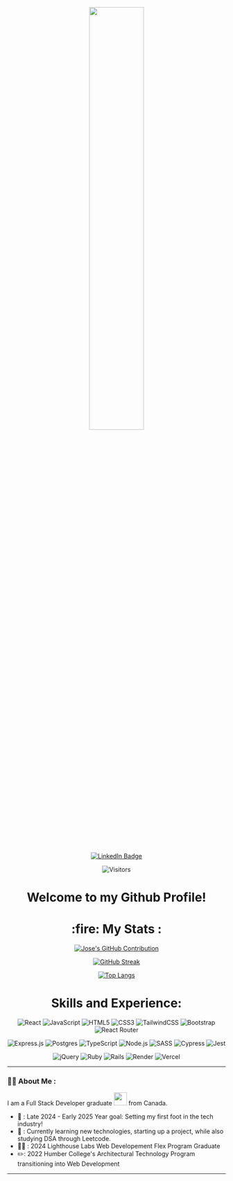 <div id="header" align="center">
  <img src="https://media.giphy.com/media/Qo2dupDib32rkTY4hX/giphy.gif" style='width: 50%'/>
  <div id="badges">
    <a href="https://www.linkedin.com/in/joseeduardopayamps/">
      <img src="https://img.shields.io/badge/LinkedIn-blue?style=for-the-badge&logo=linkedin&logoColor=white" alt="LinkedIn Badge"/>
    </a>
    
  ![Visitors](https://komarev.com/ghpvc/?username=rosario-je&color=brightgreen)
    
  </div>
  <h1>
    Welcome to my Github Profile!
  </h1>
</div>
<div align='center'>
  <h1>
    :fire: My Stats :
  </h1>
</div>

<div align='center'>
<p align="center">
  <a href="https://github.com/rosario-je">
    <img src="https://github-profile-summary-cards.vercel.app/api/cards/profile-details?username=rosario-je&theme=radical" alt="Jose's GitHub Contribution"/>
  </a>
</p>
  
  [![GitHub Streak](https://github-readme-streak-stats.herokuapp.com?user=rosario%2Dje&theme=ocean-dark&border_radius=35&date_format=M%20j%5B%2C%20Y%5D&card_width=502)](https://git.io/streak-stats) 
  
</div>

<div align='center'>
  
  [![Top Langs](https://github-readme-stats.vercel.app/api/top-langs/?username=rosario%2Dje&layout=compact&theme=vision-friendly-dark)](https://github.com/rosario%2Dje/github-readme-stats)
  
</div>

<div align='center' class='skills'>
  <h1>Skills and Experience:</h1>

![React](https://img.shields.io/badge/React-61DAFB?style=for-the-badge&logo=react&logoColor=black)
![JavaScript](https://img.shields.io/badge/JavaScript-F7DF1E?style=for-the-badge&logo=javascript&logoColor=black)
![HTML5](https://img.shields.io/badge/HTML5-E34F26?style=for-the-badge&logo=html5&logoColor=white)
![CSS3](https://img.shields.io/badge/CSS3-1572B6?style=for-the-badge&logo=css3&logoColor=white)
![TailwindCSS](https://img.shields.io/badge/Tailwind_CSS-38B2AC?style=for-the-badge&logo=tailwind-css&logoColor=white)
![Bootstrap](https://img.shields.io/badge/Bootstrap-563D7C?style=for-the-badge&logo=bootstrap&logoColor=white)
![React Router](https://img.shields.io/badge/React_Router-CA4245?style=for-the-badge&logo=react-router&logoColor=white)

![Express.js](https://img.shields.io/badge/Express.js-404D59?style=for-the-badge)
![Postgres](https://img.shields.io/badge/PostgreSQL-4169E1?style=for-the-badge&logo=postgresql&logoColor=white)
![TypeScript](https://img.shields.io/badge/TypeScript-007ACC?style=for-the-badge&logo=typescript&logoColor=white)
![Node.js](https://img.shields.io/badge/Node.js-339933?style=for-the-badge&logo=nodedotjs&logoColor=white)
![SASS](https://img.shields.io/badge/SASS-CC6699?style=for-the-badge&logo=sass&logoColor=white)
![Cypress](https://img.shields.io/badge/Cypress-17202C?style=for-the-badge&logo=cypress&logoColor=white)
![Jest](https://img.shields.io/badge/Jest-C21325?style=for-the-badge&logo=jest&logoColor=white)

![jQuery](https://img.shields.io/badge/jQuery-0769AD?style=for-the-badge&logo=jquery&logoColor=white)
![Ruby](https://img.shields.io/badge/Ruby-CC342D?style=for-the-badge&logo=ruby&logoColor=white)
![Rails](https://img.shields.io/badge/Rails-CC0000?style=for-the-badge&logo=rubyonrails&logoColor=white)
![Render](https://img.shields.io/badge/Render-46E3B7?style=for-the-badge&logo=render&logoColor=white)
![Vercel](https://img.shields.io/badge/Vercel-000000?style=for-the-badge&logo=vercel&logoColor=white)


</div>
 

---

### :man_technologist: About Me :
I am a Full Stack Developer graduate <img src="https://media.giphy.com/media/WUlplcMpOCEmTGBtBW/giphy.gif" width="30"> from Canada.
- 📅 : Late 2024 - Early 2025 Year goal: Setting my first foot in the tech industry!
- 📖 : Currently learning new technologies, starting up a project, while also studying DSA through Leetcode.
- 🧑‍💻 : 2024 Lighthouse Labs Web Developement Flex Program Graduate
- ✏️: 2022 Humber College's Architectural Technology Program transitioning into Web Development
  
---

















